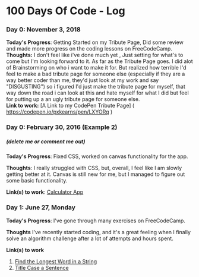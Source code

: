 # 100 Days Of Code - Log

### Day 0: November 3, 2018 


**Today's Progress**: Getting Started on my Tribute Page, Did some review and made more progress on the coding lessons on FreeCodeCamp. 
**Thoughts:** I don't feel like i've done much yet , Just setting for what's to come but I'm looking forward to it. As far as the Tribute Page goes. I did alot of Brainstorming on who i want to make it for. But realized how terrible I'd feel to make a bad tribute page for someone else (especially if they are a way better coder than me, they'd just look at my work and say "DISGUSTING") so i figured I'd just make the tribute page for myself, that way down the road i can look at this and hate myself for what I did but  feel for putting up a an ugly tribute page for someone else.  
**Link to work:** [A Link to my CodePen Tribute Page] ( https://codepen.io/pxkearns/pen/LXYORq )

### Day 0: February 30, 2016 (Example 2)
##### (delete me or comment me out)

**Today's Progress**: Fixed CSS, worked on canvas functionality for the app.

**Thoughts**: I really struggled with CSS, but, overall, I feel like I am slowly getting better at it. Canvas is still new for me, but I managed to figure out some basic functionality.

**Link(s) to work**: [Calculator App](http://www.example.com)


### Day 1: June 27, Monday

**Today's Progress**: I've gone through many exercises on FreeCodeCamp.

**Thoughts** I've recently started coding, and it's a great feeling when I finally solve an algorithm challenge after a lot of attempts and hours spent.

**Link(s) to work**
1. [Find the Longest Word in a String](https://www.freecodecamp.com/challenges/find-the-longest-word-in-a-string)
2. [Title Case a Sentence](https://www.freecodecamp.com/challenges/title-case-a-sentence)
